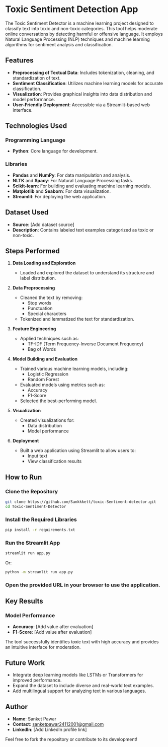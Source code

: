 # Toxic Sentiment Detection App

The Toxic Sentiment Detector is a machine learning project designed to classify text into toxic and non-toxic categories. This tool helps moderate online conversations by detecting harmful or offensive language. It employs Natural Language Processing (NLP) techniques and machine learning algorithms for sentiment analysis and classification.

## Features
- **Preprocessing of Textual Data**: Includes tokenization, cleaning, and standardization of text.
- **Sentiment Classification**: Utilizes machine learning models for accurate classification.
- **Visualization**: Provides graphical insights into data distribution and model performance.
- **User-Friendly Deployment**: Accessible via a Streamlit-based web interface.

## Technologies Used

### Programming Language
- **Python**: Core language for development.

### Libraries
- **Pandas** and **NumPy**: For data manipulation and analysis.
- **NLTK** and **Spacy**: For Natural Language Processing tasks.
- **Scikit-learn**: For building and evaluating machine learning models.
- **Matplotlib** and **Seaborn**: For data visualization.
- **Streamlit**: For deploying the web application.

## Dataset Used
- **Source**: [Add dataset source]
- **Description**: Contains labeled text examples categorized as toxic or non-toxic.

## Steps Performed

1. **Data Loading and Exploration**
   - Loaded and explored the dataset to understand its structure and label distribution.

2. **Data Preprocessing**
   - Cleaned the text by removing:
     - Stop words
     - Punctuation
     - Special characters
   - Tokenized and lemmatized the text for standardization.

3. **Feature Engineering**
   - Applied techniques such as:
     - TF-IDF (Term Frequency-Inverse Document Frequency)
     - Bag of Words

4. **Model Building and Evaluation**
   - Trained various machine learning models, including:
     - Logistic Regression
     - Random Forest
   - Evaluated models using metrics such as:
     - Accuracy
     - F1-Score
   - Selected the best-performing model.

5. **Visualization**
   - Created visualizations for:
     - Data distribution
     - Model performance

6. **Deployment**
   - Built a web application using Streamlit to allow users to:
     - Input text
     - View classification results

## How to Run

### Clone the Repository
```bash
git clone https://github.com/Sankkkett/toxic-Sentiment-detector.git
cd Toxic-Sentiment-Detector
```

### Install the Required Libraries
```bash
pip install -r requirements.txt
```

### Run the Streamlit App
```bash
streamlit run app.py
```
Or:
```bash
python -m streamlit run app.py
```

### Open the provided URL in your browser to use the application.

## Key Results

### Model Performance
- **Accuracy**: [Add value after evaluation]
- **F1-Score**: [Add value after evaluation]

The tool successfully identifies toxic text with high accuracy and provides an intuitive interface for moderation.

## Future Work
- Integrate deep learning models like LSTMs or Transformers for improved performance.
- Expand the dataset to include diverse and real-world text examples.
- Add multilingual support for analyzing text in various languages.

## Author
- **Name**: Sanket Pawar
- **Contact**: [sanketpawar24112001@gmail.com](mailto:sanketpawar24112001@gmail.com)
- **LinkedIn**: [Add LinkedIn profile link]

Feel free to fork the repository or contribute to its development!
